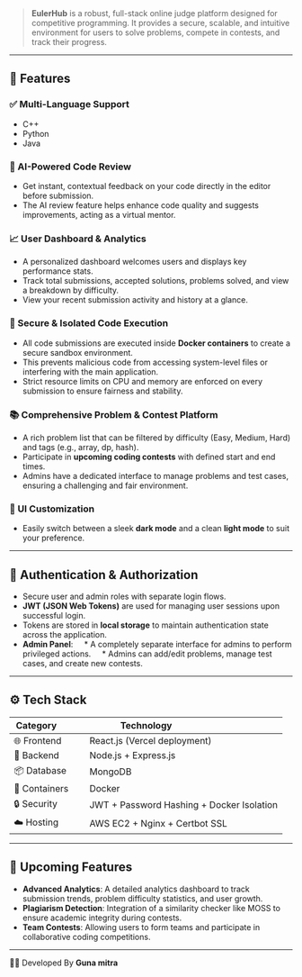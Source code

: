

<p align="center">
  
  &nbsp;&nbsp;

    
  </a>
</p>

> **EulerHub** is a robust, full-stack online judge platform designed for competitive programming. It provides a secure, scalable, and intuitive environment for users to solve problems, compete in contests, and track their progress.

---

## 🚀 Features

### ✅ Multi-Language Support
* C++
* Python
* Java

### 🤖 AI-Powered Code Review
* Get instant, contextual feedback on your code directly in the editor before submission.
* The AI review feature helps enhance code quality and suggests improvements, acting as a virtual mentor.

### 📈 User Dashboard & Analytics
* A personalized dashboard welcomes users and displays key performance stats.
* Track total submissions, accepted solutions, problems solved, and view a breakdown by difficulty.
* View your recent submission activity and history at a glance.

### 🔐 Secure & Isolated Code Execution
* All code submissions are executed inside **Docker containers** to create a secure sandbox environment.
* This prevents malicious code from accessing system-level files or interfering with the main application.
* Strict resource limits on CPU and memory are enforced on every submission to ensure fairness and stability.

### 📚 Comprehensive Problem & Contest Platform
* A rich problem list that can be filtered by difficulty (Easy, Medium, Hard) and tags (e.g., array, dp, hash).
* Participate in **upcoming coding contests** with defined start and end times.
* Admins have a dedicated interface to manage problems and test cases, ensuring a challenging and fair environment.

### 🎨 UI Customization
* Easily switch between a sleek **dark mode** and a clean **light mode** to suit your preference.

---

## 🔐 Authentication & Authorization

* Secure user and admin roles with separate login flows.
* **JWT (JSON Web Tokens)** are used for managing user sessions upon successful login.
* Tokens are stored in **local storage** to maintain authentication state across the application.
* **Admin Panel**:
    * A completely separate interface for admins to perform privileged actions.
    * Admins can add/edit problems, manage test cases, and create new contests.

---

## ⚙️ Tech Stack

| Category         | Technology                               |
|------------------|------------------------------------------|
| 🌐 Frontend      | React.js (Vercel deployment)             |
| 🧠 Backend       | Node.js + Express.js                     |
| 📦 Database      | MongoDB                                  |
| 🐳 Containers      | Docker                                   |
| 🔒 Security      | JWT + Password Hashing + Docker Isolation |
| ☁️ Hosting        | AWS EC2 + Nginx + Certbot SSL            |

---

## 📝 Upcoming Features

* **Advanced Analytics**: A detailed analytics dashboard to track submission trends, problem difficulty statistics, and user growth.
* **Plagiarism Detection**: Integration of a similarity checker like MOSS to ensure academic integrity during contests.
* **Team Contests**: Allowing users to form teams and participate in collaborative coding competitions.

---
👨‍💻 Developed By
**Guna mitra**
